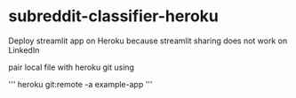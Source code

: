 # subreddit-classifier-heroku
Deploy streamlit app on Heroku because streamlit sharing does not work on LinkedIn

pair local file with heroku git using

  '''
  heroku git:remote -a example-app
  '''
